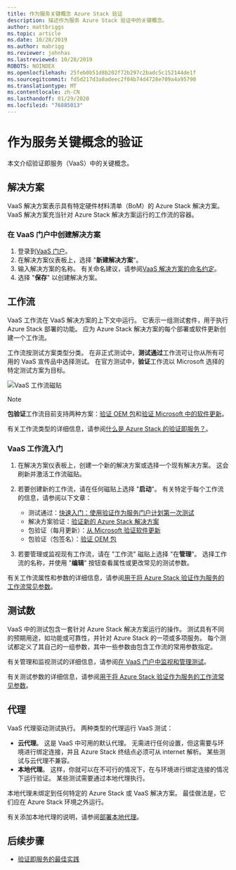 ```yaml
---
title: 作为服务关键概念 Azure Stack 验证
description: 描述作为服务 Azure Stack 验证中的关键概念。
author: mattbriggs
ms.topic: article
ms.date: 10/28/2019
ms.author: mabrigg
ms.reviewer: johnhas
ms.lastreviewed: 10/28/2019
ROBOTS: NOINDEX
ms.openlocfilehash: 25feb0b51d8b202f72b297c2badc5c152144de1f
ms.sourcegitcommit: fd5d217d3a8adeec2f04b74d4728e709a4a95790
ms.translationtype: MT
ms.contentlocale: zh-CN
ms.lasthandoff: 01/29/2020
ms.locfileid: "76885013"
---
```

# <a name="validation-as-a-service-key-concepts"></a>作为服务关键概念的验证

本文介绍验证即服务（VaaS）中的关键概念。

## <a name="solutions"></a>解决方案

VaaS 解决方案表示具有特定硬件材料清单（BoM）的 Azure Stack 解决方案。 VaaS 解决方案充当针对 Azure Stack 解决方案运行的工作流的容器。

### <a name="create-a-solution-in-the-vaas-portal"></a>在 VaaS 门户中创建解决方案

1. 登录到[VaaS 门户](https://azurestackvalidation.com)。
2. 在解决方案仪表板上，选择 "**新建解决方案**"。
3. 输入解决方案的名称。 有关命名建议，请参阅[VaaS 解决方案的命名约定](azure-stack-vaas-best-practice.md#naming-convention-for-vaas-solutions)。
4. 选择 "**保存**" 以创建解决方案。

## <a name="workflows"></a>工作流

VaaS 工作流在 VaaS 解决方案的上下文中运行。 它表示一组测试套件，用于执行 Azure Stack 部署的功能。 应为 Azure Stack 解决方案的每个部署或软件更新创建一个工作流。

工作流按测试方案类型分类。 在非正式测试中，**测试通过**工作流可让你从所有可用的 VaaS 宣传品中选择测试。 在官方测试中，**验证**工作流以 Microsoft 选择的特定测试方案为目标。

![VaaS 工作流磁贴](media/tile_all-workflows.png)

> [!NOTE]
> **包验证**工作流目前支持两种方案：[验证 OEM 包](azure-stack-vaas-validate-oem-package.md)和[验证 Microsoft 中的软件更新](azure-stack-vaas-validate-microsoft-updates.md)。

有关工作流类型的详细信息，请参阅[什么是 Azure Stack 的验证即服务？](azure-stack-vaas-overview.md)。

### <a name="getting-started-with-vaas-workflows"></a>VaaS 工作流入门

1. 在解决方案仪表板上，创建一个新的解决方案或选择一个现有解决方案。 这会刷新并激活工作流磁贴。
2. 若要创建新的工作流，请在任何磁贴上选择 "**启动**"。 有关特定于每个工作流的信息，请参阅以下文章：
    - 测试通过：[快速入门：使用验证作为服务门户计划第一次测试](azure-stack-vaas-schedule-test-pass.md)
    - 解决方案验证：[验证新的 Azure Stack 解决方案](azure-stack-vaas-validate-solution-new.md)
    - 包验证（每月更新）：[从 Microsoft 验证软件更新](azure-stack-vaas-validate-microsoft-updates.md)
    - 包验证（包签名）：[验证 OEM 包](azure-stack-vaas-validate-oem-package.md)

3. 若要管理或监视现有工作流，请在 "工作流" 磁贴上选择 "在**管理**"。 选择工作流的名称，并使用 "**编辑**" 按钮查看属性或更改常见的测试参数。

有关工作流属性和参数的详细信息，请参阅[用于将 Azure Stack 验证作为服务的工作流常见参数](azure-stack-vaas-parameters.md)。

## <a name="tests"></a>测试数

VaaS 中的测试包含一套针对 Azure Stack 解决方案运行的操作。 测试具有不同的预期用途，如功能或可靠性，并针对 Azure Stack 的一项或多项服务。 每个测试都定义了其自己的一组参数，其中一些参数由包含工作流的常用参数指定。

有关管理和监视测试的详细信息，请参阅[在 VaaS 门户中监视和管理测试](azure-stack-vaas-monitor-test.md)。

有关测试参数的详细信息，请参阅[用于将 Azure Stack 验证作为服务的工作流常见参数](azure-stack-vaas-parameters.md)。

## <a name="agents"></a>代理

VaaS 代理驱动测试执行。 两种类型的代理运行 VaaS 测试：

- **云代理**。 这是 VaaS 中可用的默认代理。 无需进行任何设置，但这需要与环境进行绑定连接，并且 Azure Stack 终结点必须可从 internet 解析。 某些测试与云代理不兼容。
- **本地代理**。 这样，你就可以在不可行的情况下，在与环境进行绑定连接的情况下运行验证。 某些测试需要通过本地代理执行。

本地代理未绑定到任何特定的 Azure Stack 或 VaaS 解决方案。 最佳做法是，它们应在 Azure Stack 环境之外运行。

有关添加本地代理的说明，请参阅[部署本地代理](azure-stack-vaas-local-agent.md)。

## <a name="next-steps"></a>后续步骤

- [验证即服务的最佳实践](azure-stack-vaas-best-practice.md)